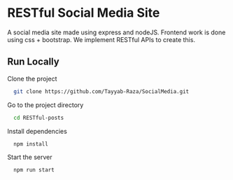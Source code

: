 
# RESTful Social Media Site

A social media site made using express and nodeJS. Frontend work is done using css + bootstrap. 
We implement RESTful APIs to create this. 


## Run Locally

Clone the project

```bash
  git clone https://github.com/Tayyab-Raza/SocialMedia.git
```

Go to the project directory

```bash
  cd RESTful-posts
```

Install dependencies

```bash
  npm install
```

Start the server

```bash
  npm run start
```
